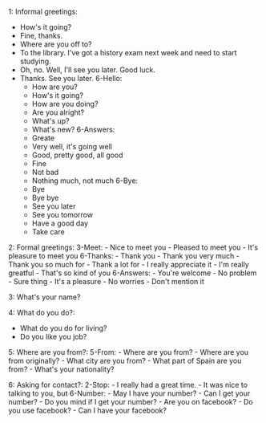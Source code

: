 1: Informal greetings:
  - How's it going?
  - Fine, thanks.
  - Where are you off to?
  - To the library. I've got a history exam next week and need to start studying.
  - Oh, no. Well, I'll see you later. Good luck.
  - Thanks. See you later.
  6-Hello:
    - How are you?
    - How's it going?
    - How are you doing?
    - Are you alright?
    - What's up?
    - What's new?
  6-Answers:
    - Greate
    - Very well, it's going well
    - Good, pretty good, all good
    - Fine
    - Not bad
    - Nothing much, not much
  6-Bye:
    - Bye
    - Bye bye
    - See you later
    - See you tomorrow
    - Have a good day
    - Take care

2: Formal greetings:
  3-Meet:
    - Nice to meet you
    - Pleased to meet you
    - It's pleasure to meet you
  6-Thanks:
    - Thank you
    - Thank you very much
    - Thank you so much for
    - Thank a lot for
    - I really appreciate it
    - I'm really greatful
    - That's so kind of you
  6-Answers:
    - You're welcome
    - No problem
    - Sure thing
    - It's a pleasure
    - No worries
    - Don't mention it

3: What's your name?

4: What do you do?:
  - What do you do for living?
  - Do you like you job?

5: Where are you from?:
  5-From:
    - Where are you from?
    - Where are you from originally?
    - What city are you from?
    - What part of Spain are you from?
    - What's your nationality?

6: Asking for contact?:
  2-Stop:
    - I really had a great time.
    - It was nice to talking to you, but
  6-Number:
    - May I have your number?
    - Can I get your number?
    - Do you mind if I get your number?
    - Are you on facebook?
    - Do you use facebook?
    - Can I have your facebook?
